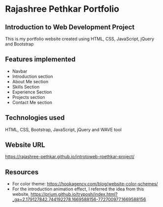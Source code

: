 # Rajashree Pethkar Portfolio
## Introduction to Web Development Project
This is my portfolio website created using HTML, CSS, JavaScript, jQuery and Bootstrap

## Features implemented
- Navbar
- Introduction section
- About Me section
- Skills Section
- Experience Section
- Projects section
- Contact Me section


## Technologies used
HTML, CSS, Bootstrap, JavaScript, jQuery and WAVE tool


## Website URL
https://rajashree-pethkar.github.io/introtoweb-rpethkar-project/


## Resources
- For color theme: https://hookagency.com/blog/website-color-schemes/
- For the introduction animation effect, I referred the idea from this website, https://prium.github.io/tryposh/index.html?_ga=2.179127842.744192278.1669588156-772700977.1669588156
